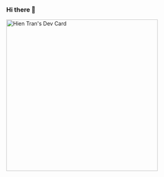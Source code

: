 ### Hi there 👋

<a href="https://app.daily.dev/hientran"><img src="https://api.daily.dev/devcards/59c4ef4e541940ee9615b5b22e3b8b34.png?r=myf" width="400" alt="Hien Tran's Dev Card"/></a>

<!--
**heuism/heuism** is a ✨ _special_ ✨ repository because its `README.md` (this file) appears on your GitHub profile.

Here are some ideas to get you started:

- 🔭 I’m currently working on ...
- 🌱 I’m currently learning ...
- 👯 I’m looking to collaborate on ...
- 🤔 I’m looking for help with ...
- 💬 Ask me about ...
- 📫 How to reach me: ...
- 😄 Pronouns: ...
- ⚡ Fun fact: ...
-->
